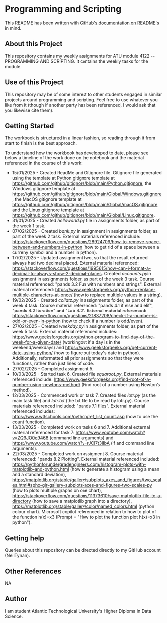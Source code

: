 # Programming and Scripting

This README has been written with [GitHub's documentation on README's](https://docs.github.com/en/repositories/managing-your-repositorys-settings-and-features/customizing-your-repository/about-readmes) in mind.

## About this Project

This repository contains my weekly assignments for ATU module 4122 -- PROGRAMMING AND SCRIPTING. It contains the weekly tasks for the module.

## Use of this Project

This repository may be of some interest to other students engaged in similar projects around programming and scripting. Feel free to use whatever you like from it (though if another party has been referenced, I would ask that you likewise cite them).

## Getting Started

The workbook is structured in a linear fashion, so reading through it from start to finish is the best approach.

To understand how the workbook has developped to date, please see below a timeline of the work done on the notebook and the material referenced in the course of this work:

- 15/01/2025 - Created ReadMe and Gitignore file. Gitignore file generated using the template at Python gitignore template at https://github.com/github/gitignore/blob/main/Python.gitignore, the Windows gitignore template at https://github.com/github/gitignore/blob/main/Global/Windows.gitignore, the MacOS gitignore template at https://github.com/github/gitignore/blob/main/Global/macOS.gitignore and the Linux gitignore template at https://github.com/github/gitignore/blob/main/Global/Linux.gitignore.
- 31/01/2025 - Created *helloworld.py* file in assignments folder, as part of the week 1 task.
- 07/02/2025 - Created *bank.py* in assignment in assignments folder, as part of the week 2 task. External materials referenced include: https://stackoverflow.com/questions/28924709/how-to-remove-space-between-and-numbers-in-python (how to get rid of a space between a curreny symbol and a number in python).
- 17/02/2025 - Updated assignment two, so that the result returned always had two decimal placed. External material referenced: https://stackoverflow.com/questions/1995615/how-can-i-format-a-decimal-to-always-show-2-decimal-places. Created *accounts.py*in assignment in assignments folder, as part of the week 3 task. Course material referenced: "pands 3.2 Fun with numbers and strings". External material referenced: https://www.geeksforgeeks.org/python-replace-multiple-characters-at-once/ (how to replace multiple values in a string).
- 19/02/2025 - Created *collatz.py* in assignments folder, as part of the week 4 task. Course material referenced: "pands 4.1 if else and elif", "pands 4.2 Iteration" and "Lab 4.2". External material referenced: https://stackoverflow.com/questions/21837208/check-if-a-number-is-odd-or-even-in-python (how to check if a number is odd/even).
- 27/02/2025 - Created *weekday.py* in assignments folder, as part of the week 5 task. External material referenced includes: https://www.geeksforgeeks.org/python-program-to-find-day-of-the-week-for-a-given-date/ (workingout if a day is in the weekend/weekdays) and https://www.geeksforgeeks.org/get-current-date-using-python/ (how to figure out today's date in python). Additionally, reformatted all prior assignments so that they were functions, rather than just lines of code.
- 27/02/2025 - Completed assignment 5.
- 10/03/2025 - Started task 6. Created file *squaroot.py*. External materials referenced include: https://www.geeksforgeeks.org/find-root-of-a-number-using-newtons-method/ (Find root of a number using Newton’s method).
- 12/03/2025 - Commenced work on task 7. Created files *lotr.py* (as the main task file) and *lotr.txt* (the txt file to be read by lotr.py). Course materials referenced included: "pands 7.1 files". External material referenced includes: https://www.w3schools.com/python/ref_list_count.asp (how to use the count function). 
- 13/03/2025 - Completed work on tasks 6 and 7. Additional external material referenced for task 7: https://www.youtube.com/watch?v=ZQ9JO0e9468 (command line arguments) and https://www.youtube.com/watch?v=rJCl7t3IIbA (if and command line arguments).
- 22/03/2025 - Completed work on assigment 8. Course material referenced: "pands 8.2 Plotting". External material referenced included: https://pythonforundergradengineers.com/histogram-plots-with-matplotlib-and-python.html (how to generate a histogram using a mean and a standard deviation), https://matplotlib.org/stable/gallery/subplots_axes_and_figures/two_scales.html#sphx-glr-gallery-subplots-axes-and-figures-two-scales-py (how to plots multiple graphs on one chart), https://stackoverflow.com/questions/11373610/save-matplotlib-file-to-a-directory (how to save a matplotlib graph into a directory), https://matplotlib.org/stable/gallery/color/named_colors.html (python colour chart). Microsoft copilot referenced in relation to how to plot of the function  h(x)=x3 (Prompt = "How to plot the function plot h(x)=x3 in python").


## Getting help

Queries about this repository can be directed directly to my GitHub account (NeilTynan).

## Other References

NA

## Author

I am student Atlantic Technological University's Higher Diploma in Data Science.
